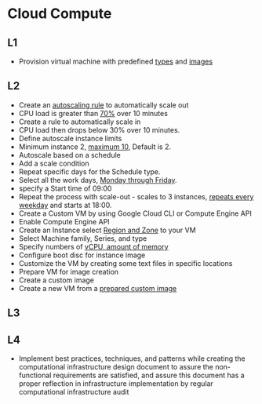 # Cloud Compute  
## L1  
- Provision virtual machine with predefined [types](https://github.com/o-lenczyk/peex/blob/main/CloudSecurity/vm.tf#L8) and [images](https://github.com/o-lenczyk/peex/blob/main/CloudSecurity/vm.tf#L13)
  
## L2  
- Create an [autoscaling rule](https://github.com/o-lenczyk/peex/blob/main/CloudCompute/scaling.tf#L1) to automatically scale out  
- CPU load is greater than [70%](https://github.com/o-lenczyk/peex/blob/main/CloudCompute/scaling.tf#L1) over 10 minutes  
- Create a rule to automatically scale in  
- CPU load then drops below 30% over 10 minutes.  
- Define autoscale instance limits  
- Minimum instance 2, [maximum 10](https://github.com/o-lenczyk/peex/blob/main/CloudCompute/scaling.tf#L7), Default is 2.  
- Autoscale based on a schedule  
- Add a scale condition  
- Repeat specific days for the Schedule type.  
- Select all the work days, [Monday through Friday](https://github.com/o-lenczyk/peex/blob/main/CloudCompute/scaling.tf#L20).  
- specify a Start time of 09:00  
- Repeat the process with scale-out - scales to 3 instances, [repeats every   weekday](https://github.com/o-lenczyk/peex/blob/main/CloudCompute/scaling.tf#L29) and starts at 18:00.  
- Create a Custom VM by using Google Cloud CLI or Compute Engine API
- Enable Compute Engine API
- Create an Instance select [Region and Zone](https://github.com/o-lenczyk/peex/blob/main/CloudCompute/scaling.tf#L41) to your VM
- Select Machine family, Series, and type
- Specify numbers of [vCPU, amount of memory](https://github.com/o-lenczyk/peex/blob/main/CloudCompute/scaling.tf#L40C33-L40C33)
- Configure boot disc for instance image
- Customize the VM by creating some text files in specific locations
- Prepare VM for image creation
- Create a custom image
- Create a new VM from a [prepared custom image](https://github.com/o-lenczyk/peex/blob/main/CloudCompute/scaling.tf#L56)
  
## L3


## L4
- Implement best practices, techniques, and patterns while creating the computational infrastructure design document to assure the non-functional requirements are satisfied, and assure this document has a proper reflection in infrastructure implementation by regular computational infrastructure audit  